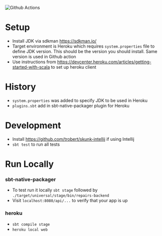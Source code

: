 ![Github Actions](https://github.com/laiboonh/repairs-backend/actions/workflows/ci_cd.yml/badge.svg)

# Setup

- Install JDK via sdkman https://sdkman.io/
- Target environment is Heroku which requires `system.properties` file to define JDK version. This should be the version
  you should install. Same version is used in Github action
- Use instructions from https://devcenter.heroku.com/articles/getting-started-with-scala to set up heroku client

# History

- `system.properties` was added to specify JDK to be used in Heroku
- `plugins.sbt` add in sbt-native-packager plugin for Heroku

# Development

- Install https://github.com/trobert/skunk-intellij if using Intellij
- `sbt test` to run all tests

# Run Locally

### sbt-native-packager

- To test run it locally `sbt stage` followed by `./target/universal/stage/bin/repairs-backend`
- Visit `localhost:8080/api/...` to verify that your app is up

### heroku

- `sbt compile stage`
- `heroku local web`